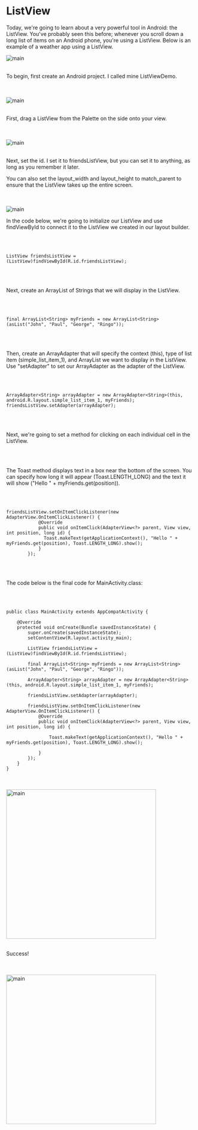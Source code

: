 
<h1>ListView</h1>



<p>Today, we're going to learn about a very powerful tool in Android: the ListView.  You've probably seen this before; whenever you scroll down a long list of items on an Android phone, you're using a ListView.  Below is an example of a weather app using a ListView.</p>

<img src = "img/weather.png" alt="main">
<br>
<br>
<p>To begin, first create an Android project.  I called mine ListViewDemo. </p>
<br>
<br>
<img src = "img/start.png" alt="main">
<br>
<br>
<p>First, drag a ListView from the Palette on the side onto your view.</p>
<br>
<br>
<img src = "img/main.png" alt="main">
<br>
<br>
<p>Next, set the id.  I set it to friendsListView, but you can set it to anything, as long as you remember it later.</p>
<p>You can also set the layout_width and layout_height to match_parent to ensure that the ListView takes up the entire screen. </p>
<br>
<br>
<img src = "img/id.png" alt="main">



<p></p>
<p></p>


<p>In the code below, we're going to initialize our ListView and use findViewById to connect it to the ListView we created in our layout builder. </p>
<br>
<br>


```
ListView friendsListView = (ListView)findViewById(R.id.friendsListView);
```

<br>
<br>
<p>Next, create an ArrayList of Strings that we will display in the ListView.</p>

<br>
<br>

```
final ArrayList<String> myFriends = new ArrayList<String>(asList("John", "Paul", "George", "Ringo"));
```

<br>
<br>

<p>Then, create an ArrayAdapter that will specify the context (this), type of list item (simple_list_item_1), and ArrayList we want to display in the ListView.  Use "setAdapter" to set our ArrayAdapter as the adapter of the ListView. </p>

<br>
<br>



```
ArrayAdapter<String> arrayAdapter = new ArrayAdapter<String>(this, android.R.layout.simple_list_item_1, myFriends);
friendsListView.setAdapter(arrayAdapter);
```

<br>
<br>

<p>Next, we're going to set a method for clicking on each individual cell in the ListView.  </p>

<br>
<br>

<p>The Toast method displays text in a box near the bottom of the screen.  You can specify how long it will appear (Toast.LENGTH_LONG) and the text it will show ("Hello " + myFriends.get(position)).</p>

<br>
<br>


```
friendsListView.setOnItemClickListener(new AdapterView.OnItemClickListener() {
            @Override
            public void onItemClick(AdapterView<?> parent, View view, int position, long id) {
              Toast.makeText(getApplicationContext(), "Hello " + myFriends.get(position), Toast.LENGTH_LONG).show();
            }
        });
```

<br>
<br>


<p>The code below is the final code for MainActivity.class:</p>

<br>
<br>

```
public class MainActivity extends AppCompatActivity {

    @Override
    protected void onCreate(Bundle savedInstanceState) {
        super.onCreate(savedInstanceState);
        setContentView(R.layout.activity_main);

        ListView friendsListView = (ListView)findViewById(R.id.friendsListView);

        final ArrayList<String> myFriends = new ArrayList<String>(asList("John", "Paul", "George", "Ringo"));

        ArrayAdapter<String> arrayAdapter = new ArrayAdapter<String>(this, android.R.layout.simple_list_item_1, myFriends);

        friendsListView.setAdapter(arrayAdapter);

        friendsListView.setOnItemClickListener(new AdapterView.OnItemClickListener() {
            @Override
            public void onItemClick(AdapterView<?> parent, View view, int position, long id) {

                Toast.makeText(getApplicationContext(), "Hello " + myFriends.get(position), Toast.LENGTH_LONG).show();

            }
        });
    }
}
```

<br>
<br>
<img src = "img/screenshot.png" width="400" alt="main">
<br>
<br>
<p>Success!</p>
<br>
<br>
<img src = "img/thumbsup.png" width="400" alt="main">
